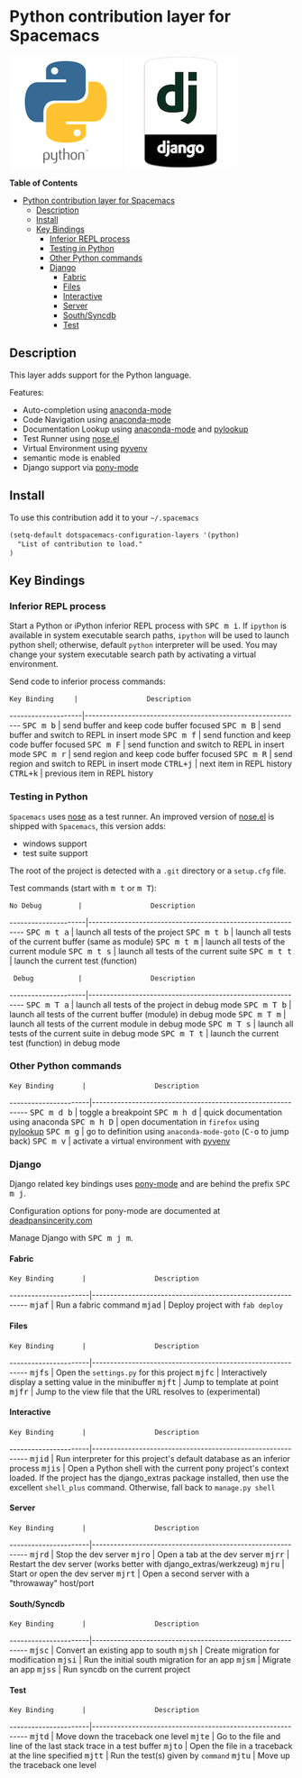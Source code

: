 # Python contribution layer for Spacemacs

![logo_python](img/python.png) ![logo_django](img/django.png)

<!-- markdown-toc start - Don't edit this section. Run M-x markdown-toc/generate-toc again -->
**Table of Contents**

- [Python contribution layer for Spacemacs](#python-contribution-layer-for-spacemacs)
    - [Description](#description)
    - [Install](#install)
    - [Key Bindings](#key-bindings)
        - [Inferior REPL process](#inferior-repl-process)
        - [Testing in Python](#testing-in-python)
        - [Other Python commands](#other-python-commands)
        - [Django](#django)
            - [Fabric](#fabric)
            - [Files](#files)
            - [Interactive](#interactive)
            - [Server](#server)
            - [South/Syncdb](#southsyncdb)
            - [Test](#test)

<!-- markdown-toc end -->

## Description

This layer adds support for the Python language.

Features:
- Auto-completion using [anaconda-mode][]
- Code Navigation using  [anaconda-mode][]
- Documentation Lookup using  [anaconda-mode][] and [pylookup][]
- Test Runner using [nose.el][]
- Virtual Environment using [pyvenv][]
- semantic mode is enabled
- Django support via [pony-mode][]

## Install

To use this contribution add it to your `~/.spacemacs`

```elisp
(setq-default dotspacemacs-configuration-layers '(python)
  "List of contribution to load."
)
```

## Key Bindings

### Inferior REPL process

Start a Python or iPython inferior REPL process with <kbd>SPC m i</kbd>.
If `ipython` is available in system executable search paths, `ipython`
will be used to launch python shell; otherwise, default `python`
interpreter will be used.  You may change your system executable
search path by activating a virtual environment.

Send code to inferior process commands:

    Key Binding     |                 Description
--------------------|------------------------------------------------------------
<kbd>SPC m b</kbd>  | send buffer and keep code buffer focused
<kbd>SPC m B</kbd>  | send buffer and switch to REPL in insert mode
<kbd>SPC m f</kbd>  | send function and keep code buffer focused
<kbd>SPC m F</kbd>  | send function and switch to REPL in insert mode
<kbd>SPC m r</kbd>  | send region and keep code buffer focused
<kbd>SPC m R</kbd>  | send region and switch to REPL in insert mode
<kbd>CTRL+j</kbd>   | next item in REPL history
<kbd>CTRL+k</kbd>   | previous item in REPL history

### Testing in Python

`Spacemacs` uses [nose][nose] as a test runner. An improved version of
[nose.el][nose.el] is shipped with `Spacemacs`, this version adds:
- windows support
- test suite support

The root of the project is detected with a `.git` directory or a `setup.cfg` file.

Test commands (start with <kbd>m t</kbd> or <kbd>m T</kbd>):

    No Debug         |                 Description
---------------------|------------------------------------------------------------
<kbd>SPC m t a</kbd> | launch all tests of the project
<kbd>SPC m t b</kbd> | launch all tests of the current buffer (same as module)
<kbd>SPC m t m</kbd> | launch all tests of the current module
<kbd>SPC m t s</kbd> | launch all tests of the current suite
<kbd>SPC m t t</kbd> | launch the current test (function)

     Debug           |                 Description
---------------------|------------------------------------------------------------
<kbd>SPC m T a</kbd> | launch all tests of the project in debug mode
<kbd>SPC m T b</kbd> | launch all tests of the current buffer (module) in debug mode
<kbd>SPC m T m</kbd> | launch all tests of the current module in debug mode
<kbd>SPC m T s</kbd> | launch all tests of the current suite in debug mode
<kbd>SPC m T t</kbd> | launch the current test (function) in debug mode

### Other Python commands

    Key Binding       |                 Description
----------------------|------------------------------------------------------------
<kbd>SPC m d b</kbd>  | toggle a breakpoint
<kbd>SPC m h d</kbd>  | quick documentation using anaconda
<kbd>SPC m h D</kbd>  | open documentation in `firefox` using [pylookup][pylookup]
<kbd>SPC m g</kbd>    | go to definition using `anaconda-mode-goto` (<kbd>C-o</kbd> to jump back)
<kbd>SPC m v</kbd>    | activate a virtual environment with [pyvenv][pyvenv]

### Django

Django related key bindings uses [pony-mode][] and are behind the prefix
<kbd>SPC m j</kbd>.

Configuration options for pony-mode are documented at
[deadpansincerity.com](http://www.deadpansincerity.com/docs/pony/configuration.html)

Manage Django with <kbd>SPC m j m</kbd>.

#### Fabric

    Key Binding       |                 Description
----------------------|------------------------------------------------------------
<kbd>mjaf</kbd>       | Run a fabric command
<kbd>mjad</kbd>       | Deploy project with `fab deploy`

#### Files

    Key Binding       |                 Description
----------------------|------------------------------------------------------------
<kbd>mjfs</kbd>       | Open the `settings.py` for this project
<kbd>mjfc</kbd>       | Interactively display a setting value in the minibuffer
<kbd>mjft</kbd>       | Jump to template at point
<kbd>mjfr</kbd>       | Jump to the view file that the URL resolves to (experimental)

#### Interactive

    Key Binding       |                 Description
----------------------|------------------------------------------------------------
<kbd>mjid</kbd>       | Run interpreter for this project's default database as an inferior process
<kbd>mjis</kbd>       | Open a Python shell with the current pony project's context loaded. If the project has the django_extras package installed, then use the excellent `shell_plus` command. Otherwise, fall back to `manage.py shell`

#### Server

    Key Binding       |                 Description
----------------------|------------------------------------------------------------
<kbd>mjrd</kbd>       | Stop the dev server
<kbd>mjro</kbd>       | Open a tab at the dev server
<kbd>mjrr</kbd>       | Restart the dev server (works better with django_extras/werkzeug)
<kbd>mjru</kbd>       | Start or open the dev server
<kbd>mjrt</kbd>       | Open a second server with a "throwaway" host/port

#### South/Syncdb

    Key Binding       |                 Description
----------------------|------------------------------------------------------------
<kbd>mjsc</kbd>       | Convert an existing app to south
<kbd>mjsh</kbd>       | Create migration for modification
<kbd>mjsi</kbd>       | Run the initial south migration for an app
<kbd>mjsm</kbd>       | Migrate an app
<kbd>mjss</kbd>       | Run syncdb on the current project

#### Test

    Key Binding       |                 Description
----------------------|------------------------------------------------------------
<kbd>mjtd</kbd>       | Move down the traceback one level
<kbd>mjte</kbd>       | Go to the file and line of the last stack trace in a test buffer
<kbd>mjto</kbd>       | Open the file in a traceback at the line specified
<kbd>mjtt</kbd>       | Run the test(s) given by `command`
<kbd>mjtu</kbd>       | Move up the traceback one level


[anaconda-mode]: https://github.com/proofit404/anaconda-mode
[pyvenv]: https://github.com/jorgenschaefer/pyvenv
[pylookup]: https://github.com/tsgates/pylookup
[nose]: https://github.com/nose-devs/nose/
[nose.el]: https://github.com/syl20bnr/nose.el
[pony-mode]: https://github.com/davidmiller/pony-mode
